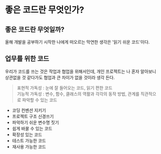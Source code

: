 # 좋은 코드란 무엇인가?

## 좋은 코드란 무엇일까?
올해 개발을 공부하기 시작한 나에게 떠오르는 막연한 생각은 '읽기 쉬운 코드'이다.

## 업무를 위한 코드
우리가 코드를 쓰는 것은 작업과 협업을 위해서인데, 개인 프로젝트는 나 혼자 알아보니 상관없을 것 같다가도 협업과 큰 차이가 없을 것이라 생각 든다.

> 표현적 가독성 : 눈에 잘 들어오는 코드, 읽기 편한 코드 <br>
> 기능적 가독성 : 변수, 함수, 클래스의 역활과 각각의 동작 방법, 관계를 직관적으로 파악할 수 있는 코드

- 코딩 컨벤션 지키기
- 프로젝트 구조 신경쓰기
- 파악하기 쉬운 변수명 짓기
- 쉽게 바꿀 수 있는 코드
- 확장성 있는 코드
- 테스트 가능한 코드
- 재사용 가능한 코드